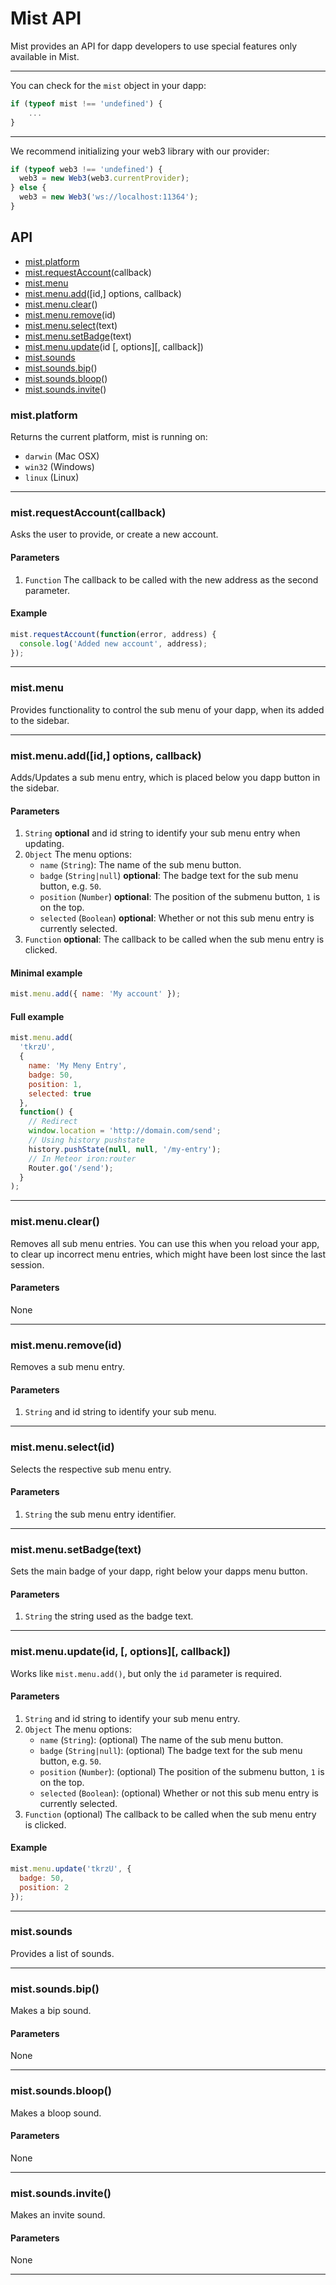 # Mist API

Mist provides an API for dapp developers to use special features only available in Mist.

---

You can check for the `mist` object in your dapp:

```js
if (typeof mist !== 'undefined') {
    ...
}
```

---

We recommend initializing your web3 library with our provider:

```js
if (typeof web3 !== 'undefined') {
  web3 = new Web3(web3.currentProvider);
} else {
  web3 = new Web3('ws://localhost:11364');
}
```

## API

- [mist.platform](#mistplatform)
- [mist.requestAccount](#mistrequestaccountcallback)(callback)
- [mist.menu](#mistmenu)
- [mist.menu.add](#mistmenuaddid-options-callback)([id,] options, callback)
- [mist.menu.clear](#mistmenuclear)()
- [mist.menu.remove](#mistmenuremoveid)(id)
- [mist.menu.select](#mistmenuselectid)(text)
- [mist.menu.setBadge](#mistmenusetbadgetext)(text)
- [mist.menu.update](#mistmenuupdateid--options--callback)(id [, options][, callback])
- [mist.sounds](#mistsounds)
- [mist.sounds.bip](#mistsoundsbip)()
- [mist.sounds.bloop](#mistsoundsbloop)()
- [mist.sounds.invite](#mistsoundsinvite)()

### mist.platform

Returns the current platform, mist is running on:

- `darwin` (Mac OSX)
- `win32` (Windows)
- `linux` (Linux)

---

### mist.requestAccount(callback)

Asks the user to provide, or create a new account.

#### Parameters

1.  `Function` The callback to be called with the new address as the second parameter.

#### Example

```js
mist.requestAccount(function(error, address) {
  console.log('Added new account', address);
});
```

---

### mist.menu

Provides functionality to control the sub menu of your dapp, when its added to the sidebar.

---

### mist.menu.add([id,] options, callback)

Adds/Updates a sub menu entry, which is placed below you dapp button in the sidebar.

#### Parameters

1.  `String` **optional** and id string to identify your sub menu entry when updating.
2.  `Object` The menu options:
    - `name` (`String`): The name of the sub menu button.
    - `badge` (`String|null`) **optional**: The badge text for the sub menu button, e.g. `50`.
    - `position` (`Number`) **optional**: The position of the submenu button, `1` is on the top.
    - `selected` (`Boolean`) **optional**: Whether or not this sub menu entry is currently selected.
3.  `Function` **optional**: The callback to be called when the sub menu entry is clicked.

#### Minimal example

```js
mist.menu.add({ name: 'My account' });
```

#### Full example

```js
mist.menu.add(
  'tkrzU',
  {
    name: 'My Meny Entry',
    badge: 50,
    position: 1,
    selected: true
  },
  function() {
    // Redirect
    window.location = 'http://domain.com/send';
    // Using history pushstate
    history.pushState(null, null, '/my-entry');
    // In Meteor iron:router
    Router.go('/send');
  }
);
```

---

### mist.menu.clear()

Removes all sub menu entries. You can use this when you reload your app,
to clear up incorrect menu entries, which might have been lost since the last session.

#### Parameters

None

---

### mist.menu.remove(id)

Removes a sub menu entry.

#### Parameters

1.  `String` and id string to identify your sub menu.

---

### mist.menu.select(id)

Selects the respective sub menu entry.

#### Parameters

1.  `String` the sub menu entry identifier.

---

### mist.menu.setBadge(text)

Sets the main badge of your dapp, right below your dapps menu button.

#### Parameters

1.  `String` the string used as the badge text.

---

### mist.menu.update(id, [, options][, callback])

Works like `mist.menu.add()`, but only the `id` parameter is required.

#### Parameters

1.  `String` and id string to identify your sub menu entry.
2.  `Object` The menu options:
    - `name` (`String`): (optional) The name of the sub menu button.
    - `badge` (`String|null`): (optional) The badge text for the sub menu button, e.g. `50`.
    - `position` (`Number`): (optional) The position of the submenu button, `1` is on the top.
    - `selected` (`Boolean`): (optional) Whether or not this sub menu entry is currently selected.
3.  `Function` (optional) The callback to be called when the sub menu entry is clicked.

#### Example

```js
mist.menu.update('tkrzU', {
  badge: 50,
  position: 2
});
```

---

### mist.sounds

Provides a list of sounds.

---

### mist.sounds.bip()

Makes a bip sound.

#### Parameters

None

---

### mist.sounds.bloop()

Makes a bloop sound.

#### Parameters

None

---

### mist.sounds.invite()

Makes an invite sound.

#### Parameters

None

---
